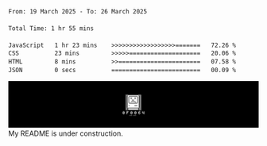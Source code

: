 <!--START_SECTION:waka-->

```txt
From: 19 March 2025 - To: 26 March 2025

Total Time: 1 hr 55 mins

JavaScript   1 hr 23 mins    >>>>>>>>>>>>>>>>>>=======   72.26 %
CSS          23 mins         >>>>>====================   20.06 %
HTML         8 mins          >>=======================   07.58 %
JSON         0 secs          =========================   00.09 %
```

<!--END_SECTION:waka-->

<img src="https://raw.githubusercontent.com/n3xta/image-hosting/main/img/202411032331174.png"/>
My README is under construction. 
